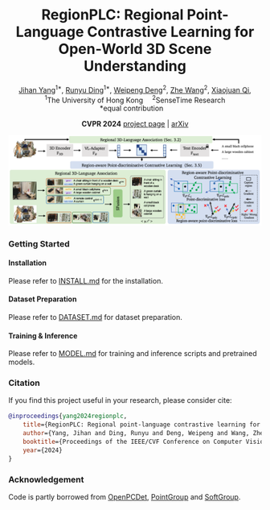 <div align="center">

<h1>RegionPLC: Regional Point-Language Contrastive Learning for Open-World 3D Scene Understanding</h1>

<div>
    <a href="https://jihanyang.github.io/" target="_blank">Jihan Yang</a><sup>1*</sup>,</span>
    <a href="https://dingry.github.io/" target="_blank">Runyu Ding</a><sup>1*</sup>,</span>
    <a href="https://github.com/VincentDENGP" target="_blank">Weipeng Deng</a><sup>2</sup>,</span>
    <a href="https://wang-zhe.me/" target="_blank">Zhe Wang</a><sup>2</sup>,</span>
    <a href="https://xjqi.github.io/" target="_blank">Xiaojuan Qi</a>,</span>  
</div>

<div>
    <sup>1</sup>The University of Hong Kong&emsp;
    <sup>2</sup>SenseTime Research
</div>

<div>
    *equal contribution&emsp;
</div>

**CVPR 2024**
[project page](https://jihanyang.github.io/projects/RegionPLC) | [arXiv](https://arxiv.org/pdf/2304.00962)

![framwork](./docs/framework.png)


</div>

### Getting Started

#### Installation
Please refer to [INSTALL.md](docs/INSTALL.md) for the installation.

#### Dataset Preparation
Please refer to [DATASET.md](docs/DATASET.md) for dataset preparation.

#### Training & Inference

Please refer to [MODEL.md](docs/MODEL.md) for training and inference scripts and pretrained models.


### Citation
If you find this project useful in your research, please consider cite:
```bibtex
@inproceedings{yang2024regionplc,
    title={RegionPLC: Regional point-language contrastive learning for open-world 3d scene understanding},
    author={Yang, Jihan and Ding, Runyu and Deng, Weipeng and Wang, Zhe and Qi, Xiaojuan},
    booktitle={Proceedings of the IEEE/CVF Conference on Computer Vision and Pattern Recognition},
    year={2024}
}
```

### Acknowledgement
Code is partly borrowed from [OpenPCDet](https://github.com/open-mmlab/OpenPCDet), [PointGroup](https://github.com/dvlab-research/PointGroup) and [SoftGroup](https://github.com/thangvubk/SoftGroup).